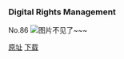 ### Digital Rights Management
No.86
![图片不见了~~~](https://imgs.xkcd.com/comics/sony_microsoft_mpaa_riaa_apple.jpg)

[原址](https://xkcd.com//86) [下载](https://imgs.xkcd.com/comics/sony_microsoft_mpaa_riaa_apple.jpg)


